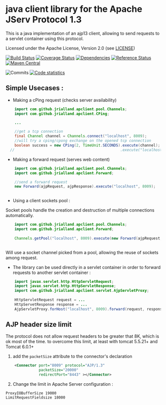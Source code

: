 java client library for the Apache JServ Protocol 1.3
==============================

This is a java implementation of an ajp13 client, allowing to send requests to a servlet container using this protocol.

Licensed under the Apache License, Version 2.0 (see [LICENSE](https://github.com/jrialland/ajp-client/blob/master/LICENSE))

[![Build Status](https://travis-ci.org/jrialland/ajp-client.svg)](https://travis-ci.org/jrialland/ajp-client)
[![Coverage Status](https://img.shields.io/coveralls/jrialland/ajp-client.svg)](https://coveralls.io/r/jrialland/ajp-client)
[![Dependencies](https://www.versioneye.com/java/com.github.jrialland:ajpclient/1.9/badge.svg)](https://www.versioneye.com/java/com.github.jrialland:ajpclient/1.9)
[![Reference Status](https://www.versioneye.com/java/com.github.jrialland:ajpclient/reference_badge.svg?style=flat)](https://www.versioneye.com/java/com.github.jrialland:ajpclient/references)
[![Maven Central](https://maven-badges.herokuapp.com/maven-central/com.github.jrialland/ajpclient/badge.svg)](https://maven-badges.herokuapp.com/maven-central/com.github.jrialland/ajpclient)



![Commits](https://www.openhub.net/p/ajp-client/analyses/latest/commits_spark.png)
[![Code statistics](http://www.ohloh.net/p/ajp-client/widgets/project_thin_badge.gif)](https://www.ohloh.net/p/ajp-client)

Simple Usecases :
------------------

* Making a cPing request (checks server availability)

```java
	import com.github.jrialland.apclient.pool.Channels;
	import com.github.jrialland.apclient.CPing;

	...

	//get a tcp connection
	final Channel channel = Channels.connect("localhost", 8009);
	//will try a cping/cpong exchange on the opened tcp connection
	boolean success = new CPing(2, TimeUnit.SECONDS).execute(channel);
  //                                                .execute("localhost", 8009);	
```

* Making a forward request (serves web content)

```java
	import com.github.jrialland.apclient.pool.Channels;
	import com.github.jrialland.apclient.Forward;

	//send a forward request
	new Forward(ajpRequest, ajpResponse).execute("localhost", 8009);
	
```

* Using a client sockets pool :

Socket pools handle the creation and destruction of multiple connections automatically.

```java
	import com.github.jrialland.apclient.pool.Channels;
	import com.github.jrialland.apclient.Forward;
	
	Channels.getPool("localhost", 8009).execute(new Forward(ajpRequest, ajpResponse));
	
```
Will use a socket channel picked from a pool, allowing the reuse of sockets among request.

* The library can be used directly in a servlet container in order to forward requests to another servlet container :

```java
	import javax.servlet.http.HttpServletRequest;
	import javax.servlet.http.HttpServletResponse;
	import com.github.jrialland.apclient.servlet.AjpServletProxy;
	
	HttpServletRequest request = ...
	HttpServetResponse response = ...
	AjpServletProxy.forHost("localhost", 8009).forward(request, response);
```

AJP header size limit
---------------------

  The protocol does not allow request headers to be greater that 8K, which is ok most of the time.
to overcome this limit, at least with tomcat 5.5.21+ and Tomcat 6.0.1+

1) add the ``packetSize`` attribute to the connector's declaration

```xml
    <Connector port="8009" protocol="AJP/1.3"
               packetSize="20000"
               redirectPort="8443" ></Connector>
```

2) Change the limit in Apache Server configuration :
```
ProxyIOBufferSize 19000 
LimitRequestFieldsize 18000
```
